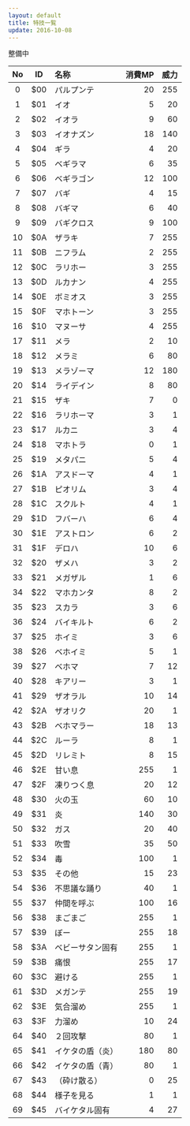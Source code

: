 ```yaml
---
layout: default
title: 特技一覧
update: 2016-10-08
---
```



整備中

| No | ID  | 名称 | 消費MP | 威力 |
|:--:|:---:|:-----|-------:|-----:|
|  0 | $00 | パルプンテ | 20 | 255 |
|  1 | $01 | イオ    | 5 | 20 |
|  2 | $02 | イオラ   | 9 | 60 |
|  3 | $03 | イオナズン | 18 | 140 |
|  4 | $04 | ギラ    | 4 | 20 |
|  5 | $05 | ベギラマ  | 6 | 35 |
|  6 | $06 | ベギラゴン | 12 | 100 |
|  7 | $07 | バギ    | 4 | 15 |
|  8 | $08 | バギマ   | 6 | 40 |
|  9 | $09 | バギクロス | 9 | 100 |
| 10 | $0A | ザラキ   | 7 | 255 |
| 11 | $0B | ニフラム  | 2 | 255 |
| 12 | $0C | ラリホー  | 3 | 255 |
| 13 | $0D | ルカナン  | 4 | 255 |
| 14 | $0E | ボミオス  | 3 | 255 |
| 15 | $0F | マホトーン | 3 | 255 |
| 16 | $10 | マヌーサ  | 4 | 255 |
| 17 | $11 | メラ    | 2 | 10 |
| 18 | $12 | メラミ   | 6 | 80 |
| 19 | $13 | メラゾーマ | 12 | 180 |
| 20 | $14 | ライデイン | 8 | 80 |
| 21 | $15 | ザキ    | 7 | 0 |
| 22 | $16 | ラリホーマ | 3 | 1 |
| 23 | $17 | ルカニ   | 3 | 4 |
| 24 | $18 | マホトラ  | 0 | 1 |
| 25 | $19 | メタパニ  | 5 | 4 |
| 26 | $1A | アスドーマ | 4 | 1 |
| 27 | $1B | ピオリム  | 3 | 4 |
| 28 | $1C | スクルト  | 4 | 1 |
| 29 | $1D | フバーハ  | 6 | 4 |
| 30 | $1E | アストロン | 6 | 2 |
| 31 | $1F | デロハ   | 10 | 6 |
| 32 | $20 | ザメハ   | 3 | 2 |
| 33 | $21 | メガザル  | 1 | 6 |
| 34 | $22 | マホカンタ | 8 | 2 |
| 35 | $23 | スカラ   | 3 | 6 |
| 36 | $24 | バイキルト | 6 | 2 |
| 37 | $25 | ホイミ   | 3 | 6 |
| 38 | $26 | ベホイミ  | 5 | 1 |
| 39 | $27 | ベホマ   | 7 | 12 |
| 40 | $28 | キアリー  | 3 | 1 |
| 41 | $29 | ザオラル  | 10 | 14 |
| 42 | $2A | ザオリク  | 20 | 1 |
| 43 | $2B | ベホマラー | 18 | 13 |
| 44 | $2C | ルーラ   | 8 | 1 |
| 45 | $2D | リレミト  | 8 | 15 |
| 46 | $2E | 甘い息 | 255 | 1 |
| 47 | $2F | 凍りつく息 | 20 | 12 |
| 48 | $30 | 火の玉 | 60 | 10 |
| 49 | $31 | 炎 | 140 | 30 |
| 50 | $32 | ガス | 20 | 40 |
| 51 | $33 | 吹雪 | 35 | 50 |
| 52 | $34 | 毒 | 100 | 1 |
| 53 | $35 | その他 | 15 | 23 |
| 54 | $36 | 不思議な踊り | 40 | 1 |
| 55 | $37 | 仲間を呼ぶ | 100 | 16 |
| 56 | $38 | まごまご | 255 | 1 |
| 57 | $39 | ぼー | 255 | 18 |
| 58 | $3A | ベビーサタン固有 | 255 | 1 |
| 59 | $3B | 痛恨 | 255 | 17 |
| 60 | $3C | 避ける | 255 | 1 |
| 61 | $3D | メガンテ | 255 | 19 |
| 62 | $3E | 気合溜め | 255 | 1 |
| 63 | $3F | 力溜め | 10 | 24 |
| 64 | $40 | ２回攻撃 | 80 | 1 |
| 65 | $41 | イケタの盾（炎） | 180 | 80 |
| 66 | $42 | イケタの盾（青） | 80 | 1 |
| 67 | $43 | （砕け散る） | 0 | 25 |
| 68 | $44 | 様子を見る | 1 | 1 |
| 69 | $45 | バイケタル固有 | 4 | 27 |
